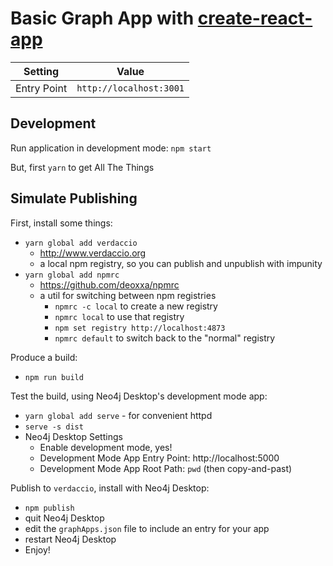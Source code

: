 # Basic Graph App with [create-react-app](https://github.com/facebookincubator/create-react-app)

| Setting | Value |
|---------|-------|
| Entry Point | `http://localhost:3001` |

## Development

Run application in development mode: `npm start`

But, first `yarn` to get All The Things

## Simulate Publishing

First, install some things:

- `yarn global add verdaccio`
  - http://www.verdaccio.org
  - a local npm registry, so you can publish and unpublish with impunity
- `yarn global add npmrc`
  - https://github.com/deoxxa/npmrc
  - a util for switching between npm registries
    - `npmrc -c local` to create a new registry
    - `npmrc local` to use that registry
    - `npm set registry http://localhost:4873`
    - `npmrc default` to switch back to the "normal" registry

Produce a build:     
- `npm run build`

Test the build, using Neo4j Desktop's development mode app:

- `yarn global add serve` - for convenient httpd
- `serve -s dist`
- Neo4j Desktop Settings
  - Enable development mode, yes!
  - Development Mode App Entry Point: http://localhost:5000
  - Development Mode App Root Path: `pwd` (then copy-and-past)

Publish to `verdaccio`, install with Neo4j Desktop:

- `npm publish`
- quit Neo4j Desktop
- edit the `graphApps.json` file to include an entry for your app
- restart Neo4j Desktop
- Enjoy!
